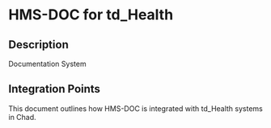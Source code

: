 # HMS-DOC for td_Health

## Description

Documentation System

## Integration Points

This document outlines how HMS-DOC is integrated with td_Health systems in Chad.
